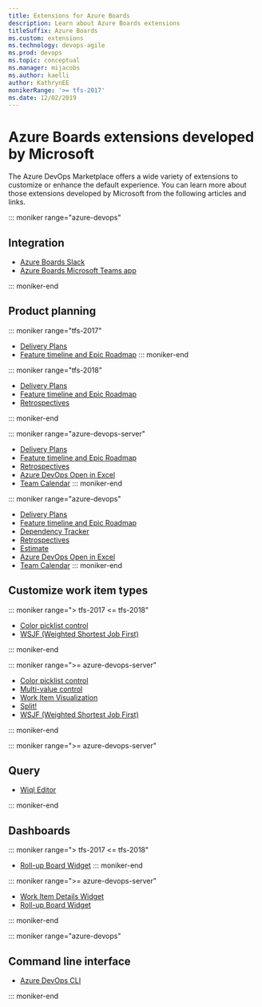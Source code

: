 ```yaml
---
title: Extensions for Azure Boards 
description: Learn about Azure Boards extensions
titleSuffix: Azure Boards 
ms.custom: extensions
ms.technology: devops-agile
ms.prod: devops
ms.topic: conceptual
ms.manager: mijacobs
ms.author: kaelli
author: KathrynEE
monikerRange: '>= tfs-2017'
ms.date: 12/02/2019
---
```


# Azure Boards extensions developed by Microsoft

The Azure DevOps Marketplace offers a wide variety of extensions to customize or enhance the default experience. You can learn more about those extensions developed by Microsoft from the following articles and links.  




::: moniker range="azure-devops"

## Integration 

- [Azure Boards Slack](../integrations/boards-slack.md)
- [Azure Boards Microsoft Teams app](../integrations/boards-teams.md)

::: moniker-end

## Product planning 

::: moniker range="tfs-2017"
- [Delivery Plans](../plans/review-team-plans.md)
- [Feature timeline and Epic Roadmap](https://marketplace.visualstudio.com/items?itemName=ms-devlabs.workitem-feature-timeline-extension)
::: moniker-end

::: moniker range="tfs-2018"
- [Delivery Plans](../plans/review-team-plans.md)
- [Feature timeline and Epic Roadmap](https://marketplace.visualstudio.com/items?itemName=ms-devlabs.workitem-feature-timeline-extension) 
- [Retrospectives](https://marketplace.visualstudio.com/items?itemName=ms-devlabs.team-retrospectives)

::: moniker-end



::: moniker range="azure-devops-server"

- [Delivery Plans](../plans/review-team-plans.md)
- [Feature timeline and Epic Roadmap](https://marketplace.visualstudio.com/items?itemName=ms-devlabs.workitem-feature-timeline-extension) 
- [Retrospectives](https://marketplace.visualstudio.com/items?itemName=ms-devlabs.team-retrospectives)
- [Azure DevOps Open in Excel](https://marketplace.visualstudio.com/items?itemName=blueprint.vsts-open-work-items-in-excel)
- [Team Calendar](https://marketplace.visualstudio.com/items?itemName=ms-devlabs.team-calendar)
::: moniker-end


::: moniker range="azure-devops"

- [Delivery Plans](../plans/review-team-plans.md)
- [Feature timeline and Epic Roadmap](https://marketplace.visualstudio.com/items?itemName=ms-devlabs.workitem-feature-timeline-extension)
- [Dependency Tracker](dependency-tracker.md)
- [Retrospectives](https://marketplace.visualstudio.com/items?itemName=ms-devlabs.team-retrospectives)
- [Estimate](https://marketplace.visualstudio.com/items?itemName=ms-devlabs.estimate&ssr=false#overview)
- [Azure DevOps Open in Excel](https://marketplace.visualstudio.com/items?itemName=blueprint.vsts-open-work-items-in-excel)
- [Team Calendar](https://marketplace.visualstudio.com/items?itemName=ms-devlabs.team-calendar)
::: moniker-end






## Customize work item types

::: moniker range="> tfs-2017 <= tfs-2018"  

- [Color picklist control](https://marketplace.visualstudio.com/items?itemName=ms-devlabs.color-form-control)
- [WSJF (Weighted Shortest Job First)](https://marketplace.visualstudio.com/items?itemName=MS-Agile-SAFe.WSJF-extension)

::: moniker-end

::: moniker range=">= azure-devops-server"

- [Color picklist control](https://marketplace.visualstudio.com/items?itemName=ms-devlabs.color-form-control)
- [Multi-value control](https://marketplace.visualstudio.com/items?itemName=ms-devlabs.vsts-extensions-multivalue-control) 
- [Work Item Visualization](https://marketplace.visualstudio.com/items?itemName=ms-devlabs.WorkItemVisualization)
- [Split!](https://marketplace.visualstudio.com/items?itemName=blueprint.vsts-extension-split-work)
- [WSJF (Weighted Shortest Job First)](https://marketplace.visualstudio.com/items?itemName=MS-Agile-SAFe.WSJF-extension)

::: moniker-end

::: moniker range=">= azure-devops-server"

## Query 

- [Wiql Editor](https://marketplace.visualstudio.com/items?itemName=ottostreifel.wiql-editor)

::: moniker-end


## Dashboards

::: moniker range="> tfs-2017 <= tfs-2018"
- [Roll-up Board Widget](https://marketplace.visualstudio.com/items?itemName=ms-devlabs.RollUpBoard)
::: moniker-end

::: moniker range=">= azure-devops-server"

- [Work Item Details Widget](https://marketplace.visualstudio.com/items?itemName=ms-devlabs.WorkItemDetails)
- [Roll-up Board Widget](https://marketplace.visualstudio.com/items?itemName=ms-devlabs.RollUpBoard)

::: moniker-end

::: moniker range="azure-devops"

## Command line interface

- [Azure DevOps CLI](../../cli/index.md)

::: moniker-end
